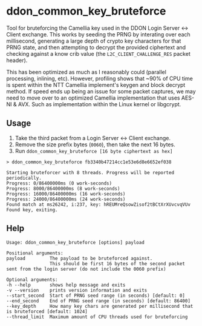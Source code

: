 # ddon_common_key_bruteforce
Tool for bruteforcing the Camellia key used in the DDON Login Server <-> Client exchange. This works by seeding the PRNG by interating over each millisecond, generating a large depth of crypto key characters for that PRNG state, and then attempting to decrypt the provided ciphertext and checking against a know crib value (the `L2C_CLIENT_CHALLENGE_RES` packet header).

This has been optimized as much as I reasonably could (parallel processing, inlining, etc). However, profiling shows that ~90% of CPU time is spent within the NTT Camellia implement's keygen and block decrypt method. If speed ends up being an issue for some packet captures, we may need to move over to an optimized Camellia implementation that uses AES-NI & AVX. Such as implementation within the Linux kernel or libgcrypt.

## Usage
1. Take the third packet from a Login Server <-> Client exchange.
2. Remove the size prefix bytes (`0060`), then take the next 16 bytes.
3. Run `ddon_common_key_bruteforce [16 byte ciphertext as hex]`

```
> ddon_common_key_bruteforce fb3340b47214cc1e53e6d8e6652ef038

Starting bruteforcer with 8 threads. Progress will be reported periodically.
Progress: 0/86400000ms (0 work-seconds)
Progress: 8000/86400000ms (8 work-seconds)
Progress: 16000/86400000ms (16 work-seconds)
Progress: 24000/86400000ms (24 work-seconds)
Found match at ms26242, i:237, key: hREUMreQsowZisof2tBCtXrXUvcvqVUv
Found key, exiting.
```

## Help
```
Usage: ddon_common_key_bruteforce [options] payload

Positional arguments:
payload         The payload to be bruteforced against.
                This should be first 16 bytes of the second packet sent from the login server (do not include the 0060 prefix)

Optional arguments:
-h --help       shows help message and exits
-v --version    prints version information and exits
--start_second  Start of PRNG seed range (in seconds) [default: 0]
--end_second    End of PRNG seed range (in seconds) [default: 86400]
--key_depth     How many key chars are generated per millisecond that is bruteforced [default: 1024]
--thread_limit  Maximum amount of CPU threads used for bruteforcing
```


